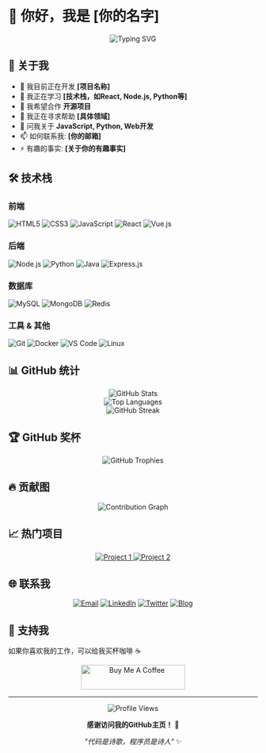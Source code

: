# 👋 你好，我是 [你的名字]

<div align="center">
  <img src="https://readme-typing-svg.herokuapp.com?font=Fira+Code&pause=1000&color=2196F3&center=true&vCenter=true&width=435&lines=全栈开发者;热爱编程和技术;持续学习新技术" alt="Typing SVG" />
</div>

## 🚀 关于我

- 🔭 我目前正在开发 **[项目名称]**
- 🌱 我正在学习 **[技术栈，如React, Node.js, Python等]**
- 👯 我希望合作 **开源项目**
- 🤔 我正在寻求帮助 **[具体领域]**
- 💬 问我关于 **JavaScript, Python, Web开发**
- 📫 如何联系我: **[你的邮箱]**
- ⚡ 有趣的事实: **[关于你的有趣事实]**

## 🛠️ 技术栈

### 前端
![HTML5](https://img.shields.io/badge/-HTML5-E34F26?style=flat-square&logo=html5&logoColor=white)
![CSS3](https://img.shields.io/badge/-CSS3-1572B6?style=flat-square&logo=css3)
![JavaScript](https://img.shields.io/badge/-JavaScript-F7DF1E?style=flat-square&logo=javascript&logoColor=black)
![React](https://img.shields.io/badge/-React-61DAFB?style=flat-square&logo=react&logoColor=black)
![Vue.js](https://img.shields.io/badge/-Vue.js-4FC08D?style=flat-square&logo=vue.js&logoColor=white)

### 后端
![Node.js](https://img.shields.io/badge/-Node.js-339933?style=flat-square&logo=node.js&logoColor=white)
![Python](https://img.shields.io/badge/-Python-3776AB?style=flat-square&logo=python&logoColor=white)
![Java](https://img.shields.io/badge/-Java-007396?style=flat-square&logo=java&logoColor=white)
![Express.js](https://img.shields.io/badge/-Express.js-000000?style=flat-square&logo=express&logoColor=white)

### 数据库
![MySQL](https://img.shields.io/badge/-MySQL-4479A1?style=flat-square&logo=mysql&logoColor=white)
![MongoDB](https://img.shields.io/badge/-MongoDB-47A248?style=flat-square&logo=mongodb&logoColor=white)
![Redis](https://img.shields.io/badge/-Redis-DC382D?style=flat-square&logo=redis&logoColor=white)

### 工具 & 其他
![Git](https://img.shields.io/badge/-Git-F05032?style=flat-square&logo=git&logoColor=white)
![Docker](https://img.shields.io/badge/-Docker-2496ED?style=flat-square&logo=docker&logoColor=white)
![VS Code](https://img.shields.io/badge/-VS%20Code-007ACC?style=flat-square&logo=visual-studio-code&logoColor=white)
![Linux](https://img.shields.io/badge/-Linux-FCC624?style=flat-square&logo=linux&logoColor=black)

## 📊 GitHub 统计

<div align="center">
  <img src="https://github-readme-stats.vercel.app/api?username=[你的用户名]&show_icons=true&theme=radical&hide_border=true" alt="GitHub Stats" />
</div>

<div align="center">
  <img src="https://github-readme-stats.vercel.app/api/top-langs/?username=[你的用户名]&layout=compact&theme=radical&hide_border=true" alt="Top Languages" />
</div>

<div align="center">
  <img src="https://github-readme-streak-stats.herokuapp.com?user=[你的用户名]&theme=radical&hide_border=true" alt="GitHub Streak" />
</div>

## 🏆 GitHub 奖杯

<div align="center">
  <img src="https://github-profile-trophy.vercel.app/?username=[你的用户名]&theme=radical&no-frame=true&no-bg=false&margin-w=4" alt="GitHub Trophies" />
</div>

## 🔥 贡献图

<div align="center">
  <img src="https://github-readme-activity-graph.vercel.app/graph?username=[你的用户名]&theme=react-dark&hide_border=true" alt="Contribution Graph" />
</div>

## 📈 热门项目

<div align="center">
  <a href="https://github.com/[你的用户名]/[项目1]">
    <img src="https://github-readme-stats.vercel.app/api/pin/?username=[你的用户名]&repo=[项目1]&theme=radical&hide_border=true" alt="Project 1" />
  </a>
  <a href="https://github.com/[你的用户名]/[项目2]">
    <img src="https://github-readme-stats.vercel.app/api/pin/?username=[你的用户名]&repo=[项目2]&theme=radical&hide_border=true" alt="Project 2" />
  </a>
</div>

## 🌐 联系我

<div align="center">
  
[![Email](https://img.shields.io/badge/-Email-D14836?style=for-the-badge&logo=gmail&logoColor=white)](mailto:[你的邮箱])
[![LinkedIn](https://img.shields.io/badge/-LinkedIn-0077B5?style=for-the-badge&logo=linkedin&logoColor=white)](https://linkedin.com/in/[你的LinkedIn])
[![Twitter](https://img.shields.io/badge/-Twitter-1DA1F2?style=for-the-badge&logo=twitter&logoColor=white)](https://twitter.com/[你的Twitter])
[![Blog](https://img.shields.io/badge/-Blog-FF5722?style=for-the-badge&logo=blogger&logoColor=white)]([你的博客地址])

</div>

## 💝 支持我

如果你喜欢我的工作，可以给我买杯咖啡 ☕

<div align="center">
  <a href="https://www.buymeacoffee.com/[你的用户名]">
    <img src="https://cdn.buymeacoffee.com/buttons/v2/default-yellow.png" height="50" width="210" alt="Buy Me A Coffee" />
  </a>
</div>

---

<div align="center">
  <img src="https://komarev.com/ghpvc/?username=[你的用户名]&color=blueviolet&style=flat-square&label=Profile+Views" alt="Profile Views" />
</div>

<div align="center">
  
**感谢访问我的GitHub主页！** 🚀

*"代码是诗歌，程序员是诗人"* ✨

</div>
